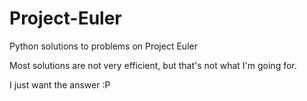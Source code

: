 # Project-Euler
Python solutions to problems on Project Euler

Most solutions are not very efficient, but that's not what I'm going for.

I just want the answer :P
